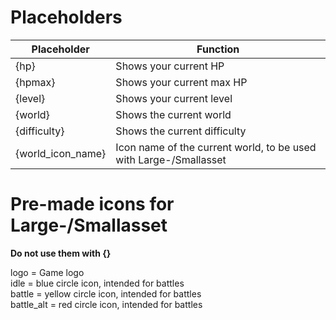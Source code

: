 # Placeholders
|Placeholder|Function|
|--|--|
|{hp}|Shows your current HP|
|{hpmax}|Shows your current max HP|
|{level}|Shows your current level|
|{world}|Shows the current world|
|{difficulty}|Shows the current difficulty|
|{world_icon_name}|Icon name of the current world, to be used with Large-/Smallasset|

# Pre-made icons for Large-/Smallasset
**Do not use them with {}**    

logo = Game logo  
idle = blue circle icon, intended for battles  
battle = yellow circle icon, intended for battles  
battle_alt = red circle icon, intended for battles  